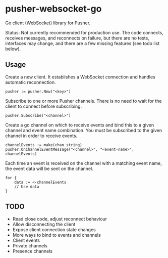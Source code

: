 pusher-websocket-go
===================

Go client (WebSocket) library for Pusher.

Status: Not currently recommended for production use. The code connects, receives messages, and reconnects on failure, but there are no tests, interfaces may change, and there are a few missing features (see todo list below).

## Usage

Create a new client. It establishes a WebSocket connection and handles automatic reconnection.

	pusher := pusher.New("<key>")

Subscribe to one or more Pusher channels. There is no need to wait for the client to connect before subscribing.

	pusher.Subscribe("<channel>")

Create a go channel on which to receive events and bind this to a given channel and event name combination. You must be subscribed to the given channel in order to receive events.

	channelEvents := make(chan string)
	pusher.OnChannelEventMessage("<channel>", "<event-name>", channelEvents)

Each time an event is received on the channel with a matching event name, the event data will be sent on the channel.

	for {
		data := <-channelEvents
		// Use data
	}

## TODO

* Read close code, adjust reconnect behaviour
* Allow disconnecting the client
* Expose client connection state changes
* More ways to bind to events and channels
* Client events
* Private channels
* Presence channels
